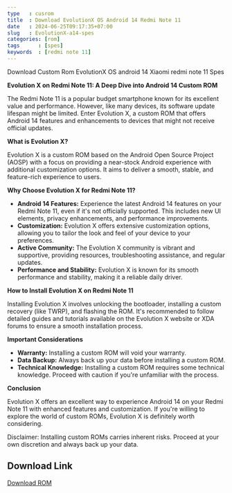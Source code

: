 ```yaml
---
type   : cusrom
title  : Download EvolutionX OS Android 14 Redmi Note 11
date   : 2024-06-25T09:17:35+07:00
slug   : EvolutionX-a14-spes
categories: [rom]
tags      : [spes]
keywords  : [redmi note 11]
---
```


Download Custom Rom EvolutionX OS android 14 Xiaomi redmi note 11 Spes

**Evolution X on Redmi Note 11: A Deep Dive into Android 14 Custom ROM**

The Redmi Note 11 is a popular budget smartphone known for its excellent value and performance. However, like many devices, its software update lifespan might be limited. Enter Evolution X, a custom ROM that offers Android 14 features and enhancements to devices that might not receive official updates.

**What is Evolution X?**

Evolution X is a custom ROM based on the Android Open Source Project (AOSP) with a focus on providing a near-stock Android experience with additional customization options. It aims to deliver a smooth, stable, and feature-rich experience to users.

**Why Choose Evolution X for Redmi Note 11?**

* **Android 14 Features:**  Experience the latest Android 14 features on your Redmi Note 11, even if it's not officially supported. This includes new UI elements, privacy enhancements, and performance improvements.
* **Customization:** Evolution X offers extensive customization options, allowing you to tailor the look and feel of your device to your preferences.
* **Active Community:**  The Evolution X community is vibrant and supportive, providing resources, troubleshooting assistance, and regular updates.
* **Performance and Stability:**  Evolution X is known for its smooth performance and stability, making it a reliable daily driver.

**How to Install Evolution X on Redmi Note 11**

Installing Evolution X involves unlocking the bootloader, installing a custom recovery (like TWRP), and flashing the ROM. It's recommended to follow detailed guides and tutorials available on the Evolution X website or XDA forums to ensure a smooth installation process.

**Important Considerations**

* **Warranty:** Installing a custom ROM will void your warranty.
* **Data Backup:**  Always back up your data before installing a custom ROM.
* **Technical Knowledge:**  Installing a custom ROM requires some technical knowledge. Proceed with caution if you're unfamiliar with the process.

**Conclusion**

Evolution X offers an excellent way to experience Android 14 on your Redmi Note 11 with enhanced features and customization. If you're willing to explore the world of custom ROMs, Evolution X is definitely worth considering.


Disclaimer: Installing custom ROMs carries inherent risks. Proceed at your own discretion and always back up your data.

## Download Link
[Download ROM](https://sourceforge.net/projects/evolution-x/files/spes/)
